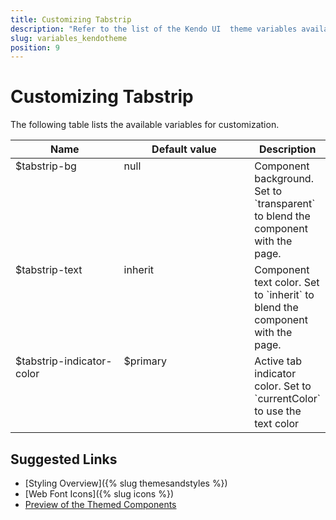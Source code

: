 ```yaml
---
title: Customizing Tabstrip
description: "Refer to the list of the Kendo UI  theme variables available for customization."
slug: variables_kendotheme
position: 9
---
```


# Customizing Tabstrip

The following table lists the available variables for customization.

<style>
.theme-variables th,
.theme-variables td {
  vertical-align: top;
}

.color-preview {
  border-radius: 50%;
  width: 1em;
  height: 1em;
  vertical-align: middle;
  display: inline-block;
  border: 1px solid rgba(0,0,0,.08);
}
</style>




<table class="theme-variables">
  <colgroup>
    <col style="width: 200px; white-space:nowrap;" />
    <col style="width: 250px" />
    <col />
  </colgroup>
  <thead>
    <tr>
      <th>Name</th>
      <th>Default value</th>
      <th>Description</th>
    </tr>
  </thead>
  <tbody>
    <tr>
      <td>$tabstrip-bg</td>
      <td>
          null
      </td>
      <td>Component background. Set to `transparent` to blend the component with the page.</td>
    </tr>
    <tr>
      <td>$tabstrip-text</td>
      <td>
          inherit
      </td>
      <td>Component text color. Set to `inherit` to blend the component with the page.</td>
    </tr>
    <tr>
      <td>$tabstrip-indicator-color</td>
      <td>
          $primary
      </td>
      <td>Active tab indicator color. Set to `currentColor` to use the text color</td>
    </tr>
  </tbody>
</table>




## Suggested Links

* [Styling Overview]({% slug themesandstyles %})
* [Web Font Icons]({% slug icons %})
* [Preview of the Themed Components](../)
